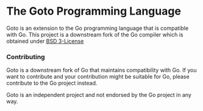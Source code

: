 # The Goto Programming Language
Goto is an extension to the Go programming language that is compatible with Go.
This project is a downstream fork of the Go compiler which is obtained under [BSD 3-License](https://github.com/golang/go/blob/master/LICENSE)

### Contributing

Goto is a downstream fork of Go that maintains compatibility with Go. If you want to contribute and your contribution might be suitable for Go, please contribute to the Go project instead.

Goto is an independent project and not endorsed by the Go project in any way.
